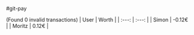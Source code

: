 #git-pay

(Found 0 invalid transactions)
| User | Worth |
| :---: | :---: |
| Simon | -0.12€ |
| Moritz | 0.12€ |
